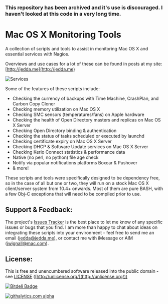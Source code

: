 ### This repository has been archived and it's use is discouraged. I haven't looked at this code in a very long time. 

Mac OS X Monitoring Tools
=========================

A collection of scripts and tools to assist in monitoring Mac OS X and essential services with Nagios.

Overviews and use cases for a lot of these can be found in posts at my site:
[http://jedda.me](http://jedda.me)

![Services](http://jedda.me/assets/osx-monitoring/RAM.jpg)

Some of the features of these scripts include:

*   Checking the currency of backups with Time Machine, CrashPlan, and Carbon Copy Cloner
*   Checking memory utilization on Mac OS X
*   Checking SMC sensors (temperatures/fans) on Apple hardware
*   Checking the health of Open Directory masters and replicas on Mac OS X Server
*   Checking Open Directory binding & authentication
*   Checking the status of tasks scheduled or executed by launchd
*   Checking certificate expiry on Mac OS X Server
*   Checking DHCP & Software Update services on Mac OS X Server
*   Checking Kerio Connect statistics & performance data
*   Native (no perl, no python) file age check
*   Notify via popular notifications platforms Boxcar & Pushover
*   & more!

These scripts and tools were specifically designed to be dependency free, so in the case of all but one or two, they will run on a stock Mac OS X client/server system from 10.4+ onwards. Most of them are pure BASH, with a few Obj-C exceptions that will need to be compiled prior to use.


Support & Feedback:
--------

The project's [Issues Tracker](https://github.com/jedda/OSX-Monitoring-Tools/issues) is the best place to let me know of any specific issues or bugs that you find. I am more than happy to chat about ideas on integrating these scripts into your environment - feel free to send me an email ([jedda@jedda.me](mailto:jedda@jedda.me "jedda@jedda.me")), or contact me with iMessage or AIM ([jwignall@mac.com](imessage://jwignall@mac.com)).


License:
--------

This is free and unencumbered software released into the public domain - see [LICENSE](https://github.com/jedda/OSX-Monitoring-Tools/blob/master/LICENSE) ([http://unlicense.org/](http://unlicense.org/))

[![Bitdeli Badge](https://d2weczhvl823v0.cloudfront.net/jedda/osx-monitoring-tools/trend.png)](https://bitdeli.com/free "Bitdeli Badge")

[![githalytics.com alpha](https://cruel-carlota.pagodabox.com/404c380afb0c0015e7b44b4612459b03 "githalytics.com")](http://githalytics.com/jedda/OSX-Monitoring-Tools)
